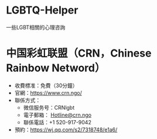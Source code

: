 # LGBTQ-Helper
一些LGBT相關的心理咨詢

# 中国彩虹联盟（CRN，Chinese Rainbow Netword）
* 收費標准：免費（30分鐘）
* 官網：https://www.crn.ngo/
* 聯係方式：
  - 微信服务号：CRNlgbt
  - 電子郵箱： Hotline@crn.ngo
  - 聯係電話：+1 ‪520-917-9042
* 預約：https://wj.qq.com/s2/7318748/e1a6/
